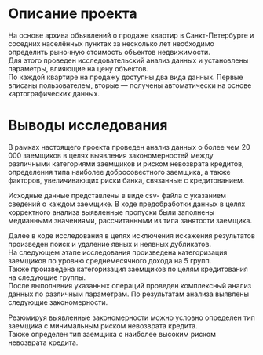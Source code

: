 # Описание проекта
На основе архива объявлений о продаже квартир в Санкт-Петербурге и соседних населённых пунктах за несколько лет необходимо определить рыночную стоимость объектов недвижимости.  
Для этого проведен исследовательский анализ данных и установлены параметры, влияющие на цену объектов.  
По каждой квартире на продажу доступны два вида данных. Первые вписаны пользователем, вторые — получены автоматически на основе картографических данных. 

# Выводы исследования
В рамках настоящего проекта проведен анализ данных о более чем 20 000 заемщиков в целях выявления закономерностей между различными категориями заемщиков и риском невозврата кредитов, определения типа наиболее добросовестного заемщика, а также факторов, увеличивающих риски банка, связанные с кредитованием.  

Исходные данные представлены в виде csv- файла с указанием  сведений о каждом заемщике. В ходе предобработки данных в целях корректного анализа выявленные пропуски были заполнены медианными значениями, рассчитанными из типа занятости заемщика.  

Далее в ходе исследования в целях исключения искажения результатов произведен поиск и удаление явных и неявных дубликатов.  
На следующем этапе исследования произведена категоризация заемщиков по уровню среднемесячного дохода на 5 групп.  
Также произведена категоризация заемщиков по целям кредитования на следующие группы.  
После выполнения указанных операций проведен комплексный анализ данных по различным параметрам. По результатам анализа выявлены следующие закономерности.  

Резюмируя выявленные закономерности можно условно определен тип заемщика с минимальным риском невозврата кредита.  
Также определен тип заемщика с наиболее высоким риском невозврата кредита.
